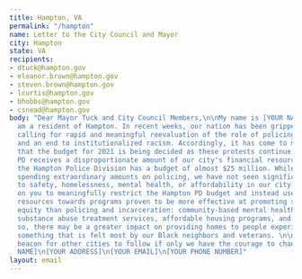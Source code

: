 ```yaml
---
title: Hampton, VA
permalink: "/hampton"
name: Letter to the City Council and Mayor
city: Hampton
state: VA
recipients:
- dtuck@hampton.gov
- eleanor.brown@hampton.gov
- steven.brown@hampton.gov
- lcurtis@hampton.gov
- bhobbs@hampton.gov
- csnead@hampton.gov
body: "Dear Mayor Tuck and City Council Members,\n\nMy name is [YOUR NAME], and I
  am a resident of Hampton. In recent weeks, our nation has been gripped by protests
  calling for rapid and meaningful reevaluation of the role of policing in our communities
  and an end to institutionalized racism. Accordingly, it has come to my attention
  that the budget for 2021 is being decided as these protests continue.\n\nHampton
  PD receives a disproportionate amount of our city's financial resources. In FY20,
  the Hampton Police Division has a budget of almost $25 million. While we’ve been
  spending extraordinary amounts on policing, we have not seen significant improvements
  to safety, homelessness, mental health, or affordability in our city.\n\nI call
  on you to meaningfully restrict the Hampton PD budget and instead use those extraordinary
  resources towards programs proven to be more effective at promoting safety and social
  equity than policing and incarceration: community-based mental health services,
  substance abuse treatment services, affordable housing programs, and more. By doing
  so, there may be a greater impact on providing homes to people experiences homelessness,
  something that is felt most by our Black neighbors and veterans. \n\nWe can be a
  beacon for other cities to follow if only we have the courage to change.\n\nSincerely,\n[YOUR
  NAME]\n[YOUR ADDRESS]\n[YOUR EMAIL]\n[YOUR PHONE NUMBER]"
layout: email
---
```


